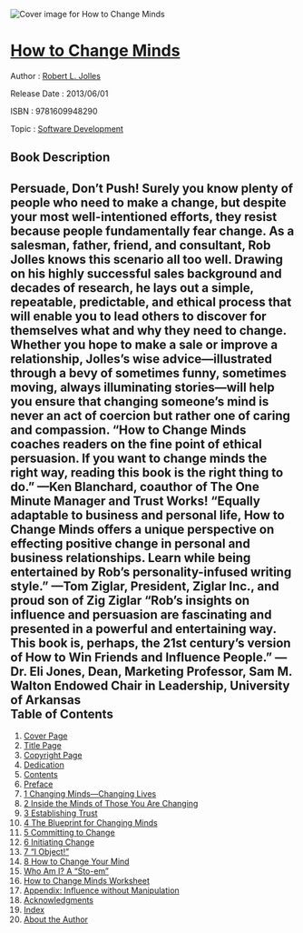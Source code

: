 ![Cover image for How to Change Minds](https://imgdetail.ebookreading.net/cover/cover/software_development/EB9781609948290.jpg)

[How to Change Minds](https://ebookreading.net/view/book/How+to+Change+Minds-EB9781609948290_1.html "How to Change Minds")
====================================================================================================================

Author : [Robert L. Jolles](https://ebookreading.net/search/author/Robert+L.+Jolles)

Release Date : 2013/06/01

ISBN : 9781609948290

Topic : [Software Development](https://ebookreading.net/search/category/software-development)

Book Description
-----------------

Persuade, Don’t Push!  Surely you know plenty of people who need to make a change, but despite your most well-intentioned efforts, they resist because people fundamentally fear change. As a salesman, father, friend, and consultant, Rob Jolles knows this scenario all too well. Drawing on his highly successful sales background and decades of research, he lays out a simple, repeatable, predictable, and ethical process that will enable you to lead others to discover for themselves what and why they need to change. Whether you hope to make a sale or improve a relationship, Jolles’s wise advice—illustrated through a bevy of sometimes funny, sometimes moving, always illuminating stories—will help you ensure that changing someone’s mind is never an act of coercion but rather one of caring and compassion.  “How to Change Minds coaches readers on the fine point of ethical persuasion. If you want to change minds the right way, reading this book is the right thing to do.” —Ken Blanchard, coauthor of The One Minute Manager and Trust Works!  “Equally adaptable to business and personal life, How to Change Minds offers a unique perspective on effecting positive change in personal and business relationships. Learn while being entertained by Rob’s personality-infused writing style.”  —Tom Ziglar, President, Ziglar Inc., and proud son of Zig Ziglar  “Rob’s insights on influence and persuasion are fascinating and presented in a powerful and entertaining way. This book is, perhaps, the 21st century’s version of How to Win Friends and Influence People.” —Dr. Eli Jones, Dean, Marketing Professor, Sam M. Walton Endowed Chair in Leadership, University of Arkansas              
Table of Contents
-----------------

1. [Cover Page](https://ebookreading.net/view/book/How+to+Change+Minds-EB9781609948290_1.html)
1. [Title Page](https://ebookreading.net/view/book/How+to+Change+Minds-EB9781609948290_4.html#ch00_fm03_title)
1. [Copyright Page](https://ebookreading.net/view/book/How+to+Change+Minds-EB9781609948290_5.html#ch00_fm04_copy)
1. [Dedication](https://ebookreading.net/view/book/How+to+Change+Minds-EB9781609948290_6.html#ch00_fm05_ded)
1. [Contents](https://ebookreading.net/view/book/How+to+Change+Minds-EB9781609948290_7.html#ch00_fm06_con)
1. [Preface](https://ebookreading.net/view/book/How+to+Change+Minds-EB9781609948290_8.html#ch00_fm07_pre)
1. [1 Changing Minds—Changing Lives](https://ebookreading.net/view/book/How+to+Change+Minds-EB9781609948290_9.html#ch01)
1. [2 Inside the Minds of Those You Are Changing](https://ebookreading.net/view/book/How+to+Change+Minds-EB9781609948290_10.html#ch02)
1. [3 Establishing Trust](https://ebookreading.net/view/book/How+to+Change+Minds-EB9781609948290_11.html#ch03)
1. [4 The Blueprint for Changing Minds](https://ebookreading.net/view/book/How+to+Change+Minds-EB9781609948290_12.html#ch04)
1. [5 Committing to Change](https://ebookreading.net/view/book/How+to+Change+Minds-EB9781609948290_13.html#ch05)
1. [6 Initiating Change](https://ebookreading.net/view/book/How+to+Change+Minds-EB9781609948290_14.html#ch06)
1. [7 “I Object!”](https://ebookreading.net/view/book/How+to+Change+Minds-EB9781609948290_15.html#ch07)
1. [8 How to Change Your Mind](https://ebookreading.net/view/book/How+to+Change+Minds-EB9781609948290_16.html#ch08)
1. [Who Am I? A “Sto-em”](https://ebookreading.net/view/book/How+to+Change+Minds-EB9781609948290_17.html#ch09_bm01)
1. [How to Change Minds Worksheet](https://ebookreading.net/view/book/How+to+Change+Minds-EB9781609948290_18.html#ch10_bm02)
1. [Appendix: Influence without Manipulation](https://ebookreading.net/view/book/How+to+Change+Minds-EB9781609948290_19.html#ch11_app)
1. [Acknowledgments](https://ebookreading.net/view/book/How+to+Change+Minds-EB9781609948290_20.html#ch12_ack)
1. [Index](https://ebookreading.net/view/book/How+to+Change+Minds-EB9781609948290_21.html#ch13_index)
1. [About the Author](https://ebookreading.net/view/book/How+to+Change+Minds-EB9781609948290_22.html#ch14_author)
